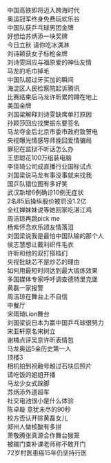 中国高铁即将迈入跨海时代  
奥运冠军终身免费玩欢乐谷  
中国队获乒乓球男团金牌  
好想给苏炳添一块奖牌  
今日立秋 请你吃冰淇淋  
刘诗颖获女子标枪金牌  
刘诗雯回应与福原爱的神仙友情  
马龙的毛巾掉毛  
中国队超过牙买加的瞬间  
海淀区人民检察院起诉腾讯  
比赛结束后马龙许昕累的蹲在地上  
美国金牌  
刘国梁解释刘诗雯缺席单打原因  
孙颖莎回应找樊振东要签名  
马龙夺金后北京市委市政府致贺电  
央视曝光情感导师挽回爱情骗局  
罪犯在监狱不听话怎么办  
王思聪花100万组装电脑  
李佳琦公司成直播行业国标试点  
刘国梁说马龙有事没事就来找我  
国乒队错位图有多好笑  
武汉新增6例确诊10例无症状  
2名85后操纵股价被罚没1.2亿  
全红婵妹妹说等她回家吃湛江鸡  
周洁琼再跳pick me  
杨紫怀念欢乐颂友情落泪  
刘国梁说我是最怕中国队输的那个人  
侯志慧想让戴利织件毛衣  
许昕和他的双打搭档们  
央视批缺芯不是炒芯的理由  
如何用最短时间达到最大锻炼效果  
多国媒体专家呼吁调查德特里克堡  
黄磊一家报警  
周洁琼在舞台上不自信  
中餐厅  
宋雨琦Lion舞台  
刘国梁说日本为赢中国乒乓球很努力  
宋亚轩原名宋树立  
谢楠点评吴京许昕表情包  
马龙奥运5金历史第一人  
顶楼3  
相机拍到祝融号越过石块后照片  
请吃饭的姐姐开播  
马龙少女式跺脚  
苏炳添外道超车  
社交电池很小是什么体验  
陈卓璇 意犹未尽的90秒  
校方否认开除黄磊女儿  
郑州人做核酸有多拼  
萧敬腾张真源合作舞台猴笼  
被踹门查补课老师称不敢开门  
72岁村医患癌15年仍坚持行医  
